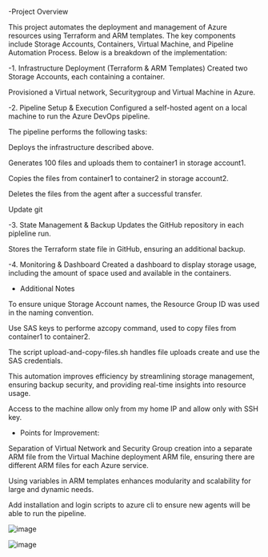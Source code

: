 -Project Overview

This project automates the deployment and management of Azure resources using Terraform and ARM templates. The key components include Storage Accounts, Containers, Virtual Machine, and Pipeline Automation Process. Below is a breakdown of the implementation:

-1. Infrastructure Deployment (Terraform & ARM Templates)
Created two Storage Accounts, each containing a container.

Provisioned a Virtual network, Securitygroup and  Virtual Machine in Azure.

-2. Pipeline Setup & Execution
Configured a self-hosted agent on a local machine to run the Azure DevOps pipeline.

The pipeline performs the following tasks:

Deploys the infrastructure described above.

Generates 100 files and uploads them to container1 in storage account1.

Copies the files from container1 to container2 in storage account2.

Deletes the files from the agent after a successful transfer.

Update git

-3. State Management & Backup
Updates the GitHub repository in each pipleline run.

Stores the Terraform state file in GitHub, ensuring an additional backup.

-4. Monitoring & Dashboard
Created a dashboard to display storage usage, including the amount of space used and available in the containers.

* Additional Notes

To ensure unique Storage Account names, the Resource Group ID was used in the naming convention.

Use SAS keys to performe azcopy command, used to copy files from container1 to container2.

The script upload-and-copy-files.sh handles file uploads create and use the SAS credentials.

This automation improves efficiency by streamlining storage management, ensuring backup security, and providing real-time insights into resource usage.

Access to the machine allow only from my home IP and allow only with SSH key.

* Points for Improvement:

Separation of Virtual Network and Security Group creation into a separate ARM file from the Virtual Machine deployment ARM file, ensuring there are different ARM files for each Azure service.

Using variables in ARM templates enhances modularity and scalability for large and dynamic needs.

Add installation and login scripts to azure cli to ensure new agents will be able to run the pipeline.

![image](https://github.com/user-attachments/assets/0719783f-0565-4c43-9147-2e5513a71dd9)


![image](https://github.com/user-attachments/assets/69d69d29-6761-4730-a1dd-a426a267c28d)

